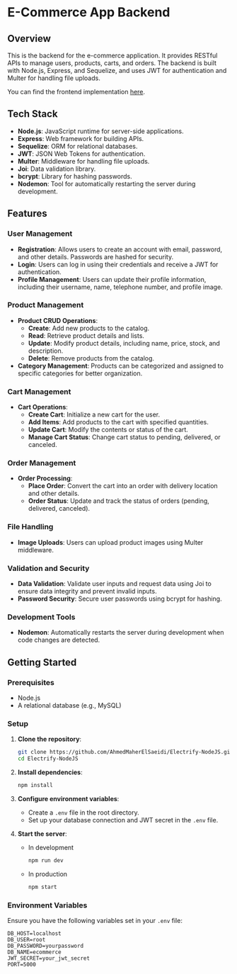 # E-Commerce App Backend

## Overview

This is the backend for the e-commerce application. It provides RESTful APIs to manage users, products, carts, and orders. The backend is built with Node.js, Express, and Sequelize, and uses JWT for authentication and Multer for handling file uploads.

You can find the frontend implementation [here](https://github.com/AhmedMaherElSaeidi/Electrify-ReactJS).

## Tech Stack

- **Node.js**: JavaScript runtime for server-side applications.
- **Express**: Web framework for building APIs.
- **Sequelize**: ORM for relational databases.
- **JWT**: JSON Web Tokens for authentication.
- **Multer**: Middleware for handling file uploads.
- **Joi**: Data validation library.
- **bcrypt**: Library for hashing passwords.
- **Nodemon**: Tool for automatically restarting the server during development.

## Features

### User Management
- **Registration**: Allows users to create an account with email, password, and other details. Passwords are hashed for security.
- **Login**: Users can log in using their credentials and receive a JWT for authentication.
- **Profile Management**: Users can update their profile information, including their username, name, telephone number, and profile image.

### Product Management
- **Product CRUD Operations**: 
  - **Create**: Add new products to the catalog.
  - **Read**: Retrieve product details and lists.
  - **Update**: Modify product details, including name, price, stock, and description.
  - **Delete**: Remove products from the catalog.
- **Category Management**: Products can be categorized and assigned to specific categories for better organization.

### Cart Management
- **Cart Operations**:
  - **Create Cart**: Initialize a new cart for the user.
  - **Add Items**: Add products to the cart with specified quantities.
  - **Update Cart**: Modify the contents or status of the cart.
  - **Manage Cart Status**: Change cart status to pending, delivered, or canceled.

### Order Management
- **Order Processing**:
  - **Place Order**: Convert the cart into an order with delivery location and other details.
  - **Order Status**: Update and track the status of orders (pending, delivered, canceled).

### File Handling
- **Image Uploads**: Users can upload product images using Multer middleware.

### Validation and Security
- **Data Validation**: Validate user inputs and request data using Joi to ensure data integrity and prevent invalid inputs.
- **Password Security**: Secure user passwords using bcrypt for hashing.

### Development Tools
- **Nodemon**: Automatically restarts the server during development when code changes are detected.

## Getting Started

### Prerequisites

- Node.js
- A relational database (e.g., MySQL)

### Setup

1. **Clone the repository**:
    ```bash
    git clone https://github.com/AhmedMaherElSaeidi/Electrify-NodeJS.git
    cd Electrify-NodeJS
    ```

2. **Install dependencies**:
    ```bash
    npm install
    ```

3. **Configure environment variables**: 
   - Create a `.env` file in the root directory.
   - Set up your database connection and JWT secret in the `.env` file.

5. **Start the server**:
   - In development
        ```bash
        npm run dev
        ```
   - In production
        ```bash
        npm start
        ```

### Environment Variables

Ensure you have the following variables set in your `.env` file:

```plaintext
DB_HOST=localhost
DB_USER=root
DB_PASSWORD=yourpassword
DB_NAME=ecommerce
JWT_SECRET=your_jwt_secret
PORT=5000
